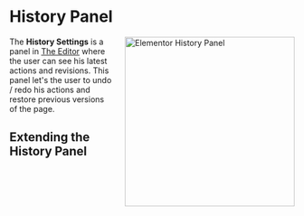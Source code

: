 # History Panel

<img src="/assets/img/history-panel.png" alt="Elementor History Panel" style="float: right; width: 300px; margin-left: 20px; margin-bottom: 20px;">

The **History Settings** is a panel in [The Editor](/editor/) where the user can see his latest actions and revisions. This panel let's the user to undo / redo his actions and restore previous versions of the page.

## Extending the History Panel
